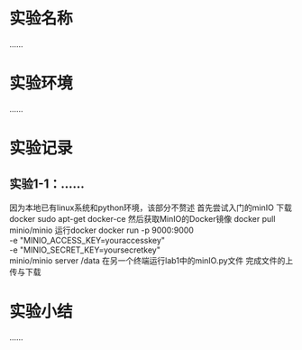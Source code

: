 # 实验名称

……

# 实验环境

……

# 实验记录

## 实验1-1：……
因为本地已有linux系统和python环境，该部分不赘述
首先尝试入门的minIO
下载docker
sudo apt-get docker-ce
然后获取MinIO的Docker镜像
docker pull minio/minio
运行docker 
docker run -p 9000:9000 \
  -e "MINIO_ACCESS_KEY=youraccesskey" \
  -e "MINIO_SECRET_KEY=yoursecretkey" \
  minio/minio server /data
在另一个终端运行lab1中的minIO.py文件
完成文件的上传与下载

# 实验小结

……